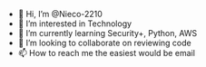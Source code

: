 - 👋 Hi, I’m @Nieco-2210
- 👀 I’m interested in Technology
- 🌱 I’m currently learning Security+, Python, AWS
- 💞️ I’m looking to collaborate on reviewing code
- 📫 How to reach me the easiest would be email

<!---
Nieco-2210/Nieco-2210 is a ✨ special ✨ repository because its `README.md` (this file) appears on your GitHub profile.
You can click the Preview link to take a look at your changes.
--->
